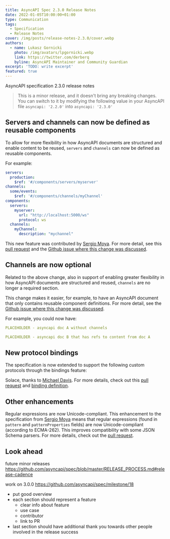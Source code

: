 ```yaml
---
title: AsyncAPI Spec 2.3.0 Release Notes
date: 2022-01-05T10:00:00+01:00
type: Communication
tags:
  - Specification
  - Release Notes
cover: /img/posts/release-notes-2.3.0/cover.webp
authors:
  - name: Lukasz Gornicki
    photo: /img/avatars/lpgornicki.webp
    link: https://twitter.com/derberq
    byline: AsyncAPI Maintainer and Community Guardian
excerpt: 'TODO: write excerpt'
featured: true
---
```


AsyncAPI specification 2.3.0 release notes

> This is a minor release, and it doesn't bring any breaking changes. You can switch to it by modifying the following value in your AsyncAPI file `asyncapi: '2.2.0'` into `asyncapi: '2.3.0'`


## Servers and channels can now be defined as reusable components

To allow for more flexibility in how AsyncAPI documents are structured and enable content to be reused, `servers` and `channels` can now be defined as reusable components.

For example:

```yaml
servers:
  production:
    $ref: '#/components/servers/myserver'
channels:
  some/events:
    $ref: '#/components/channels/myChannel'
components:
  servers:
    myserver:
      url: "http://localhost:5000/ws"
      protocol: ws
  channels:
    myChannel:
      description: "mychannel"
```

This new feature was contributed by [Sergio Moya](https://www.linkedin.com/in/smoya). For more detail, see this [pull request](https://github.com/asyncapi/spec/pull/665) and the [Github issue where this change was discussed](https://github.com/asyncapi/spec/issues/660).


## Channels are now optional

Related to the above change, also in support of enabling greater flexibility in how AsyncAPI documents are structured and reused, `channels` are no longer a required section.

This change makes it easier, for example, to have an AsyncAPI document that only contains reusable component definitions. For more detail, see the [Github issue where this change was discussed](https://github.com/asyncapi/spec/issues/661).

For example, you could now have:

```yaml
PLACEHOLDER - asyncapi doc A without channels
```

```yaml
PLACEHOLDER - asyncapi doc B that has refs to content from doc A
```

## New protocol bindings

The specification is now extended to support the following custom protocols through the bindings feature:

Solace, thanks to [Michael Davis](https://github.com/damaru-inc). For more details, check out this [pull request](https://github.com/asyncapi/spec/pull/666) and [binding definition](https://github.com/asyncapi/bindings/tree/master/solace).


## Other enhancements

Regular expressions are now Unicode-compliant. This enhancement to the specification from [Sergio Moya](https://www.linkedin.com/in/smoya) means that regular expressions (found in `pattern` and `patternProperties` fields) are now Unicode-compliant (according to ECMA-262). This improves compatibility with some JSON Schema parsers. For more details, check out the [pull request](https://github.com/asyncapi/spec-json-schemas/pull/145).


## Look ahead

future minor releases https://github.com/asyncapi/spec/blob/master/RELEASE_PROCESS.md#release-cadence

work on 3.0.0 https://github.com/asyncapi/spec/milestone/18






- put good overview
- each section should represent a feature
  - clear info about feature
  - use case
  - contributor
  - link to PR
- last section should have additional thank you towards other people involved in the release success
